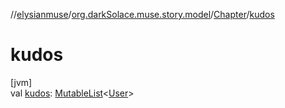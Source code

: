 //[elysianmuse](../../../index.md)/[org.darkSolace.muse.story.model](../index.md)/[Chapter](index.md)/[kudos](kudos.md)

# kudos

[jvm]\
val [kudos](kudos.md): [MutableList](https://kotlinlang.org/api/latest/jvm/stdlib/kotlin.collections/-mutable-list/index.html)&lt;[User](../../org.darkSolace.muse.user.model/-user/index.md)&gt;
